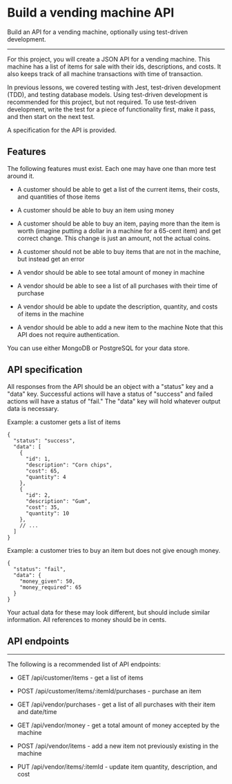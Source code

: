 # Build a vending machine API
Build an API for a vending machine, optionally using test-driven development.

---


For this project, you will create a JSON API for a vending machine. This machine has a list of items for sale with their ids, descriptions, and costs. It also keeps track of all machine transactions with time of transaction.

In previous lessons, we covered testing with Jest, test-driven development (TDD), and testing database models. Using test-driven development is recommended for this project, but not required. To use test-driven development, write the test for a piece of functionality first, make it pass, and then start on the next test.

A specification for the API is provided.

## Features  

The following features must exist. Each one may have one than more test around it.

* A customer should be able to get a list of the current items, their costs, and quantities of those items

* A customer should be able to buy an item using money

* A customer should be able to buy an item, paying more than the item is worth (imagine putting a dollar in a machine for a 65-cent item) and get correct change. This change is just an amount, not the actual coins.

* A customer should not be able to buy items that are not in the machine, but instead get an error

* A vendor should be able to see total amount of money in machine

* A vendor should be able to see a list of all purchases with their time of purchase

* A vendor should be able to update the description, quantity, and costs of items in the machine

* A vendor should be able to add a new item to the machine
Note that this API does not require authentication.

You can use either MongoDB or PostgreSQL for your data store.

## API specification  

All responses from the API should be an object with a "status" key and a "data" key. Successful actions will have a status of "success" and failed actions will have a status of "fail." The "data" key will hold whatever output data is necessary.

Example: a customer gets a list of items
```
{
  "status": "success",
  "data": [
    {
      "id": 1,
      "description": "Corn chips",
      "cost": 65,
      "quantity": 4
    },
    {
      "id": 2,
      "description": "Gum",
      "cost": 35,
      "quantity": 10
    },
    // ...
  ]
}
```

Example: a customer tries to buy an item but does not give enough money.

```
{
  "status": "fail",
  "data": {
    "money_given": 50,
    "money_required": 65
  }
}
```

Your actual data for these may look different, but should include similar information. All references to money should be in cents.

## API endpoints  
---

The following is a recommended list of API endpoints:

* GET /api/customer/items - get a list of items

* POST /api/customer/items/:itemId/purchases - purchase an item

* GET /api/vendor/purchases - get a list of all purchases with their item and date/time

* GET /api/vendor/money - get a total amount of money accepted by the machine

* POST /api/vendor/items - add a new item not previously existing in the machine

* PUT /api/vendor/items/:itemId - update item quantity, description, and cost